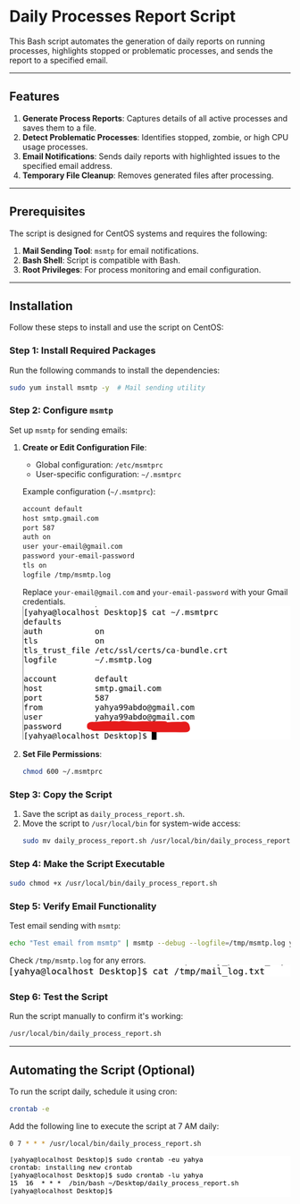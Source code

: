 # Daily Processes Report Script  

This Bash script automates the generation of daily reports on running processes, highlights stopped or problematic processes, and sends the report to a specified email.  

---

## Features  
1. **Generate Process Reports**: Captures details of all active processes and saves them to a file.  
2. **Detect Problematic Processes**: Identifies stopped, zombie, or high CPU usage processes.  
3. **Email Notifications**: Sends daily reports with highlighted issues to the specified email address.  
4. **Temporary File Cleanup**: Removes generated files after processing.  

---

## Prerequisites  
The script is designed for CentOS systems and requires the following:  
1. **Mail Sending Tool**: `msmtp` for email notifications.  
2. **Bash Shell**: Script is compatible with Bash.  
3. **Root Privileges**: For process monitoring and email configuration.  

---

## Installation  

Follow these steps to install and use the script on CentOS:  

### Step 1: Install Required Packages  
Run the following commands to install the dependencies:  
```bash  
sudo yum install msmtp -y  # Mail sending utility
```  

### Step 2: Configure `msmtp`  
Set up `msmtp` for sending emails:  
1. **Create or Edit Configuration File**:  
   - Global configuration: `/etc/msmtprc`  
   - User-specific configuration: `~/.msmtprc`  

   Example configuration (`~/.msmtprc`):  
   ```bash  
   account default  
   host smtp.gmail.com  
   port 587  
   auth on  
   user your-email@gmail.com  
   password your-email-password  
   tls on  
   logfile /tmp/msmtp.log  
   ```  
   Replace `your-email@gmail.com` and `your-email-password` with your Gmail credentials.  
  ![Process Report Example](1.png)  

2. **Set File Permissions**:  
   ```bash  
   chmod 600 ~/.msmtprc  
   ```  

### Step 3: Copy the Script  
1. Save the script as `daily_process_report.sh`.  
2. Move the script to `/usr/local/bin` for system-wide access:  
   ```bash  
   sudo mv daily_process_report.sh /usr/local/bin/daily_process_report.sh  
   ```  

### Step 4: Make the Script Executable  
```bash  
sudo chmod +x /usr/local/bin/daily_process_report.sh  
```  

### Step 5: Verify Email Functionality  
Test email sending with `msmtp`:  
```bash  
echo "Test email from msmtp" | msmtp --debug --logfile=/tmp/msmtp.log your-email@gmail.com  
```  
Check `/tmp/msmtp.log` for any errors.
![Mail Logs](3.png)  
### Step 6: Test the Script  
Run the script manually to confirm it's working:  
```bash  
/usr/local/bin/daily_process_report.sh  
```  

---

## Automating the Script (Optional)  
To run the script daily, schedule it using cron:  
```bash  
crontab -e  
```  
Add the following line to execute the script at 7 AM daily:  
```bash  
0 7 * * * /usr/local/bin/daily_process_report.sh  
```  
![Automation](2.png)  
